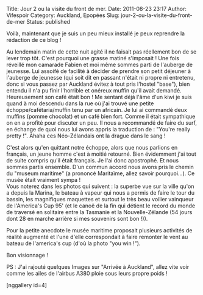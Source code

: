 Title: Jour 2 ou la visite du front de mer.
Date: 2011-08-23 23:17
Author: Vifespoir
Category: Auckland, Epopées
Slug: jour-2-ou-la-visite-du-front-de-mer
Status: published

Voilà, maintenant que je suis un peu mieux installé je peux reprendre la
rédaction de ce blog !

Au lendemain matin de cette nuit agité il ne faisait pas réellement bon
de se lever trop tôt. C'est pourquoi une grasse matiné s'imposait ! Une
fois réveillé mon camarade Fabien et moi même sommes parti de l'auberge
de jeunesse. Lui assoifé de facilité à décider de prendre son petit
déjeuner à l'auberge de jeunesse (qui soit dit en passant n'était ni
propre ni entretenu, donc si vous passez par Auckland évitez à tout pris
l'hostel "base"), bien entendu il n'a pu finir l'horrible et onéreux
muffin qu'il avait demandé. Heureusement son café était bon ! Me sentant
déjà l'âme d'un kiwi je suis quand à moi descendu dans la rue où j'ai
trouvé une petite échoppe/cafétaria/muffin tenu par un africain. Je lui
ai commandé deux muffins (pomme chocolat) et un café bien fort. Comme il
était sympathique on en a profité pour discuter un peu. Il nous a
recommandé de faire du surf, en échange de quoi nous lui avons appris la
traduction de : "You're really pretty !". Ahaha ces Néo-Zélandais ont la
drague dans le sang !

C'est alors qu'en quittant notre échoppe, alors que nous parlions en
français, un jeune homme c'est à moitié retourné. Bien évidemment j'ai
tout de suite compris qu'il était français. Je l'ai donc apostrophé. Et
nous sommes partis ensemble. D'un commun accord nous avons pris le
chemin du "museum maritime" (a prononcé Maritaïme, allez savoir
pourquoi...). Ce musée était vraiment sympa !  
Vous noterez dans les photos qui suivent : la superbe vue sur la ville
qu'on a depuis la Marina, le bateau à vapeur qui nous a permis de faire
le tour du bassin, les magnifiques maquettes et surtout le très beau
voilier vainqueur de l'America's Cup 95' (et le canoë de la fin qui
détient le record du monde de traversé en solitaire entre la Tasmanie et
la Nouvelle-Zélande (54 jours dont 28 en marche arrière si mes souvenirs
sont bon !)).

Pour la petite anecdote le musée maritime proposait plusieurs activités
de réalité augmenté et l'une d'elle correspondait à faire remonter le
vent au bateau de l'america's cup (d'où la photo "you win !").

Bon visionnage !

PS : J'ai rajouté quelques Images sur "Arrivée à Auckland", allez vite
voir comme les ailes de l'airbus A380 ploie sous leurs propre poids !

\[nggallery id=4\]
